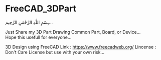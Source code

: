 # FreeCAD_3DPart  
بِسْمِ اللَّهِ الرَّحْمَنِ الرَّحِيم...  
  
Just Share my 3D Part Drawing Common Part, Board, or Device...  
Hope this usefull for everyone...  
  
3D Design using FreeCAD
Link : https://www.freecadweb.org/
Lincense : Don't Care License but use with your own risk...  
